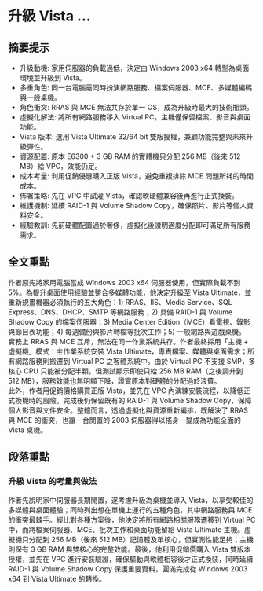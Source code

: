 # 升級 Vista ...

## 摘要提示
- 升級動機: 家用伺服器的負載過低，決定由 Windows 2003 x64 轉型為桌面環境並升級到 Vista。
- 多重角色: 同一台電腦需同時扮演網路服務、檔案伺服器、MCE、多媒體編碼與一般桌機。
- 角色衝突: RRAS 與 MCE 無法共存於單一 OS，成為升級時最大的技術瓶頸。
- 虛擬化解法: 將所有網路服務移入 Virtual PC，主機僅保留檔案、影音與桌面功能。
- Vista 版本: 選用 Vista Ultimate 32/64 bit 雙版授權，兼顧功能完整與未來升級彈性。
- 資源配置: 原本 E6300 + 3 GB RAM 的實體機只分配 256 MB（後來 512 MB）給 VPC，效能仍足。
- 成本考量: 利用促銷優惠購入正版 Vista，避免重複排除 MCE 問題所耗的時間成本。
- 佈署策略: 先在 VPC 中試灌 Vista，確認軟硬體兼容後再進行正式換裝。
- 維護機制: 延續 RAID-1 與 Volume Shadow Copy，確保照片、影片等個人資料安全。
- 經驗教訓: 先前硬體配置過於奢侈，虛擬化後證明適度分配即可滿足所有服務需求。

## 全文重點
作者原先將家用電腦當成 Windows 2003 x64 伺服器使用，但實際負載不到 5%。為提升桌面使用經驗並整合多媒體功能，他決定升級至 Vista Ultimate，並重新規畫機器必須執行的五大角色：1) RRAS、IIS、Media Service、SQL Express、DNS、DHCP、SMTP 等網路服務；2) 具備 RAID-1 與 Volume Shadow Copy 的檔案伺服器；3) Media Center Edition（MCE）看電視、錄影與節目表功能；4) 每週備份與影片轉檔等批次工作；5) 一般網路與遊戲桌機。  
實務上 RRAS 與 MCE 互斥，無法在同一作業系統共存。作者最終採用「主機 + 虛擬機」模式：主作業系統安裝 Vista Ultimate，專責檔案、媒體與桌面需求；所有網路服務則搬遷到 Virtual PC 之客體系統中。由於 Virtual PC 不支援 SMP，多核心 CPU 只能被分配半顆，但測試顯示即使只給 256 MB RAM（之後調升到 512 MB），服務效能也無明顯下降，證實原本對硬體的分配過於浪費。  
此外，作者用促銷價格購買正版 Vista，並先在 VPC 內演練安裝流程，以降低正式換機時的風險。完成後仍保留既有的 RAID-1 與 Volume Shadow Copy，保障個人影音與文件安全。整體而言，透過虛擬化與資源重新編排，既解決了 RRAS 與 MCE 的衝突，也讓一台閒置的 2003 伺服器得以搖身一變成為功能全面的 Vista 桌機。

## 段落重點
### 升級 Vista 的考量與做法
作者先說明家中伺服器長期閒置，遂考慮升級為桌機並導入 Vista，以享受較佳的多媒體與桌面體驗；同時列出想在單機上運行的五種角色，其中網路服務與 MCE 的衝突最棘手。經比對各種方案後，他決定將所有網路相關服務遷移到 Virtual PC 中，而將檔案伺服器、MCE、批次工作和桌面功能留給 Vista Ultimate 主機。虛擬機只分配到 256 MB（後來 512 MB）記憶體及單核心，但實測性能足夠；主機則保有 3 GB RAM 與雙核心的完整效能。最後，他利用促銷價購入 Vista 雙版本授權，並先在 VPC 進行安裝驗證，確保驅動與軟體相容後才正式換裝，同時延續 RAID-1 與 Volume Shadow Copy 保護重要資料，圓滿完成從 Windows 2003 x64 到 Vista Ultimate 的轉換。